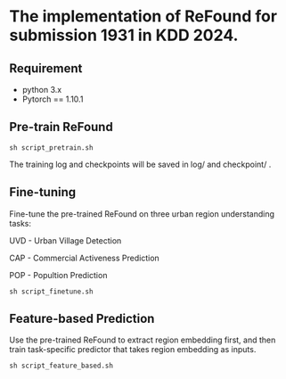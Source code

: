 # The implementation of ReFound for submission 1931 in KDD 2024.

## Requirement
- python 3.x
- Pytorch == 1.10.1


## Pre-train ReFound
```
sh script_pretrain.sh
```
The training log and checkpoints will be saved in log/ and checkpoint/ .


## Fine-tuning 
Fine-tune the pre-trained ReFound on three urban region understanding tasks:

UVD - Urban Village Detection

CAP - Commercial Activeness Prediction

POP - Popultion Prediction

```
sh script_finetune.sh
```

## Feature-based Prediction
Use the pre-trained ReFound to extract region embedding first, and then train task-specific predictor that takes region embedding as inputs.

```
sh script_feature_based.sh
```
